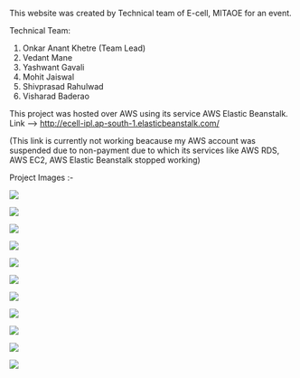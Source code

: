This website was created by Technical team of E-cell, MITAOE for an event.

Technical Team:
1) Onkar Anant Khetre (Team Lead)
2) Vedant Mane
3) Yashwant Gavali
4) Mohit Jaiswal
5) Shivprasad Rahulwad
6) Visharad Baderao

This project was hosted over AWS using its service AWS Elastic Beanstalk. Link --> http://ecell-ipl.ap-south-1.elasticbeanstalk.com/

(This link is currently not working beacause my AWS account was suspended due to non-payment due to which its services like AWS RDS, AWS EC2, AWS Elastic Beanstalk stopped working)

Project Images :-

![](images%20ipl%20project/1.jpeg)

![](images%20ipl%20project/2.jpeg)

![](images%20ipl%20project/3.jpeg)

![](images%20ipl%20project/4.jpeg)

![](images%20ipl%20project/5.jpeg)

![](images%20ipl%20project/6.jpeg)

![](images%20ipl%20project/7.jpeg)

![](images%20ipl%20project/8.jpeg)

![](images%20ipl%20project/9.jpeg)

![](images%20ipl%20project/10.jpeg)

![](images%20ipl%20project/11.jpeg)
